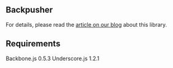 ## Backpusher

For details, please read the [article on our blog](http://blog.pusher.com/2011/6/21/backbone-js-now-realtime-with-pusher) about this library.

## Requirements

Backbone.js   0.5.3
Underscore.js 1.2.1
